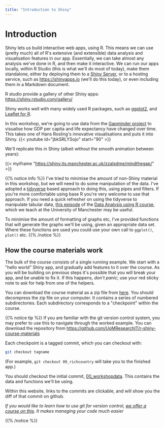 ```yaml
---
title: "Introduction to Shiny"
---
```


# Introduction

Shiny lets us build interactive web apps, using R.   This means we can use (pretty much) all of R's extensive (and extensible) data analysis and visualisation features in our app.  Essentially, we can take almost any analysis we've done in R, and then make it interactive.   We can run our apps locally, within R Studio (this is what we'll do most of today), make them standalone, either by deploying them to a [Shiny Server](https://www.rstudio.com/products/shiny/shiny-server/), or to a hosting service, such as https://shinyapps.io (we'll do this today), or even including them in a Markdown document.

R studio provide a gallery of other Shiny apps: https://shiny.rstudio.com/gallery/

Shiny works well with many widely used R packages, such as [ggplot2](https://ggplot2.tidyverse.org/), and [Leaflet for R](https://rstudio.github.io/leaflet/).  

In this workshop, we're going to use data from the [Gapminder project](https://www.gapminder.org) to visualise how GDP per capita and life expectancy have changed over time.   This takes one of Hans Rosling's 
innovative visualisations and puts it into Shiny. 
{{< youtube id="jbkSRLYSojo" start="90" >}}

We'll replicate this in Shiny (albeit without the smooth animation between years):
<!--. A deployed version of the app is at https://mawds.shinyapps.io/worked_example/ -->

<!-- <iframe src="https://shiny.its.manchester.ac.uk/zzalsdme/mindthegap/" style="border:none; width:100%;  height:700px"></iframe> -->

{{< myiframe "https://shiny.its.manchester.ac.uk/zzalsdme/mindthegap/" >}}

{{% notice info %}}
I've tried to minimise the amount of non-Shiny material in this workshop, but we will need to do some manipulation of the data. I've adopted a [tidyverse](https://www.tidyverse.org/) based approach to doing this, using pipes and filters.  If you're more comfortable using base R you're very welcome to use that approach.   If you need a quick refresher on using the tidyverse to manipulate tabular data, [this episode](https://uomresearchit.github.io/r-tidyverse-intro/04-dplyr/) of the [Data Analysis using R course](https://uomresearchit.github.io/r-tidyverse-intro/), which we teach at the University of Manchester may be useful.
 
To minimise the amount of formatting of graphs etc, I've provided functions that will generate the graphs we'll be using, given an appropriate data set.  Where these functions are used you could use your own call to `ggplot()`, `plot()` etc.
{{% /notice %}}


## How the course materials work

The bulk of the course consists of a single running example.  We start with a "hello world" Shiny app, and gradually add features to it over the course. As you will be building on previous steps it's possible that you will break your app, and be unable to fix it.  If this happens, *don't panic*; use your red sticky note to ask for help from one of the helpers.  

You can download the course material as a zip file from [here](https://github.com/UoMResearchIT/r-shiny-course/raw/master/runningExample.zip).  You should decompress the zip file on your computer.  It contains a series of numbered subdirectories.  Each subdirectory corresponds to a "checkpoint" within the course.


{{% notice tip %}}
If you are familiar with the git version control system, you may prefer to use this to navigate through the worked example.   You can download the repository from https://github.com/UoMResearchIT/r-shiny-course-materials

Each checkpoint is a tagged commit, which you can checkout with:


```bash
git checkout tagname
```

(For example, `git checkout 09_richcountry` will take you to the finished app.)

You should checkout the initial commit, [00_workshopdata](https://github.com/UoMResearchIT/r-shiny-course-materials/commit/c24d957e61c1fcc90bee9cad7204a89a1cab882b).  This contains the data and functions we'll be using.

Within this website, links to the commits are clickable, and will show you the diff of that commit on github.  

*If you would like to learn how to use git for version control, [we offer a course on this](https://app.manchester.ac.uk/rgit).  It makes managing your code much easier*

{{% /notice %}}
